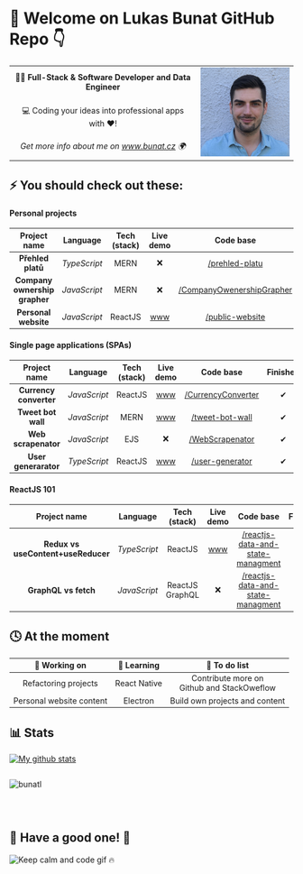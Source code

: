 # 👋  Welcome on Lukas Bunat GitHub Repo 👇
<!-- ------------------------------------------------------------------------------------------ -->
<table>
 <tr>
    <td align="middle"><b>👨‍💻 Full-Stack & Software Developer and Data Engineer</b></td>
    <td rowspan="3" >
    <img src="./profilePicture.jpg" alt="avatar" width="200"/>
</td>
 </tr>
 <tr>
    <td align="middle">💻 Coding your ideas into professional apps with ❤️!</td>
 </tr>
 <tr>
    <td align="middle"><i>Get more info about me on <a href="https://bunat.cz">www.bunat.cz</a> 🌍</i></td>
 </tr>
</table>

## ⚡ You should check out these:

#### Personal projects

| Project name | Language | Tech<br>(stack) | Live<br>demo | Code base | Finished |
|:-:|:-:|:-:|:-:|:-:|:-:|
| **Přehled platů** | *TypeScript* | MERN | ❌ | [/prehled-platu][pp1b] | ❌ |
| **Company ownership<br>grapher** | *JavaScript* | MERN | ❌ | [/CompanyOwenershipGrapher][pp2b] | ❌ |
| **Personal website** | *JavaScript* | ReactJS | [www][pp3a] | [/public-website][pp3b] | ✔ |

[pp1b]: https://github.com/bunatl/prehled-platu
[pp2b]: https://github.com/bunatl/CompanyOwenershipGrapher
[pp3a]: https://bunat.cz/
[pp3b]: https://github.com/bunatl/public-website

#### Single page applications (SPAs)

| Project name | Language | Tech<br>(stack) | Live<br>demo | Code base | Finished |
|:-:|:-:|:-:|:-:|:-:|:-:|
| **Currency converter** | *JavaScript* | ReactJS | [www][spa1a] | [/CurrencyConverter][spa1b] | ✔ |
| **Tweet bot wall** | *JavaScript* | MERN | [www][spa2a] | [/tweet-bot-wall][spa2b] | ✔ |
| **Web scrapenator** | *JavaScript* | EJS | ❌ | [/WebScrapenator][spa3b] | ✔ |
| **User generarator** | *TypeScript* | ReactJS | [www][spa4a] | [/user-generator][spa4b] | ✔ |

[spa1a]: https://currency-converter.techis.fun/
[spa1b]: https://github.com/bunatl/CurrencyConverter/
[spa2a]: https://tweet-bot.techis.fun/
[spa2b]: https://github.com/bunatl/tweet-bot-wall
[spa3b]: https://github.com/bunatl//WebScrapenator
[spa4a]: https://user-generator.techis.fun/
[spa4b]: https://github.com/bunatl/user-generator

#### ReactJS 101

| Project name | Language | Tech<br>(stack) | Live<br>demo | Code base | Finished |
|:-:|:-:|:-:|:-:|:-:|:-:|
| **Redux vs<br>useContent+useReducer** | *TypeScript* | ReactJS | [www][rb1a] | [/reactjs-data-and-state-managment][rb1b] | ✔ |
| **GraphQL vs fetch** | *JavaScript* | ReactJS<br>GraphQL | ❌ | [/reactjs-data-and-state-managment][rb2b] | ❌ |

[rb1a]: https://react-states.techis.fun/
[rb1b]: https://github.com/bunatl/reactjs-data-and-state-managment/
[rb2b]: https://github.com/bunatl/data-fetching-managment/


## 🕓 At the moment
|🔧 **Working on**|🌱 **Learning**|📝 **To do list**|
|:----------------:|:-------------:|:----------------:|
| Refactoring projects | React Native | Contribute more on <br> Github and StackOweflow |
| Personal website content | Electron | Build own projects and content |

## 📊 Stats
[![My github stats](https://github-readme-stats.vercel.app/api?username=bunatl&hide=prs&count_private=true&show_icons=true&theme=gruvbox "What are your stats? 👀")](https://github.com/bunatl)

<p><img style="margin-top:1em; margin-bottom:2em;" src="https://github-readme-stats.vercel.app/api/top-langs/?username=bunatl&layout=compact&langs_count=4" alt="bunatl" /></br></br></p>



## 🤗 Have a good one! 🤙
![Keep calm and code gif 🔥](https://media.giphy.com/media/13HgwGsXF0aiGY/giphy.gif "Keep calm and code 🔥")

<!-- ✔️,🔘 -->
